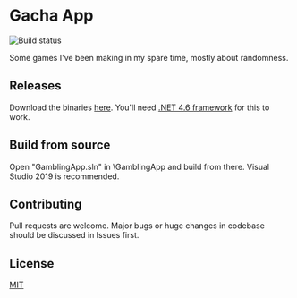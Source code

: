 # Gacha App
![Build status](https://img.shields.io/badge/build-idk%20do%20it%20yourself-blue?style=flat&logo=visual-studio)

Some games I've been making in my spare time, mostly about randomness.

## Releases
Download the binaries [here](https://minhaskamal.github.io/DownGit/#/home?url=https://github.com/rashlight/GamblingApp/tree/master/Binaries).
You'll need [.NET 4.6 framework](https://www.microsoft.com/en-us/download/details.aspx?id=49982) for this to work. 

## Build from source
Open "GamblingApp.sln" in \GamblingApp and build from there. Visual Studio 2019 is recommended.

## Contributing
Pull requests are welcome. Major bugs or huge changes in codebase should be discussed in Issues first.

## License
[MIT](https://choosealicense.com/licenses/mit/)
